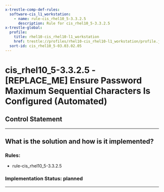 ```yaml
---
x-trestle-comp-def-rules:
  software-cis_l1_workstation:
    - name: rule-cis_rhel10_5-3.3.2.5
      description: Rule for cis_rhel10_5-3.3.2.5
x-trestle-global:
  profile:
    title: rhel10-cis_rhel10-l1_workstation
    href: trestle://profiles/rhel10-cis_rhel10-l1_workstation/profile.json
  sort-id: cis_rhel10_5-03.03.02.05
---
```


# cis_rhel10_5-3.3.2.5 - \[REPLACE_ME\] Ensure Password Maximum Sequential Characters Is Configured (Automated)

## Control Statement

______________________________________________________________________

## What is the solution and how is it implemented?

<!-- For implementation status enter one of: implemented, partial, planned, alternative, not-applicable -->

<!-- Note that the list of rules under ### Rules: is read-only and changes will not be captured after assembly to JSON -->

<!-- Add control implementation description here for control: cis_rhel10_5-3.3.2.5 -->

### Rules:

  - rule-cis_rhel10_5-3.3.2.5

### Implementation Status: planned

______________________________________________________________________
